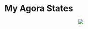 # My Agora States
<p align="center">
<img src ="https://user-images.githubusercontent.com/93895421/179679549-f23c2faf-dcf3-4cac-bd6e-1ddd801c5701.gif">
</p>


